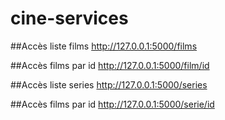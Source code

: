 # cine-services

##Accès liste films
http://127.0.0.1:5000/films

##Accès films par id
http://127.0.0.1:5000/film/id

##Accès liste series
http://127.0.0.1:5000/series

##Accès films par id
http://127.0.0.1:5000/serie/id
